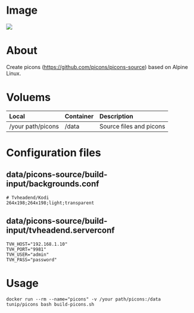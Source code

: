 # Image
[![](https://images.microbadger.com/badges/image/tunip/picons.svg)](https://microbadger.com/images/tunip/picons "Get your own image badge on microbadger.com")

# About
Create picons (https://github.com/picons/picons-source) based on Alpine Linux.

# Voluems
|Local|Container|Description|
|:--|:--|:--|
|/your path/picons|/data|Source files and picons|

# Configuration files
## data/picons-source/build-input/backgrounds.conf
```
# Tvheadend/Kodi
264x198;264x198;light;transparent
```

## data/picons-source/build-input/tvheadend.serverconf
```
TVH_HOST="192.168.1.10"
TVH_PORT="9981"
TVH_USER="admin"
TVH_PASS="password"
```

# Usage
```
docker run --rm --name="picons" -v /your path/picons:/data tunip/picons bash build-picons.sh
```
